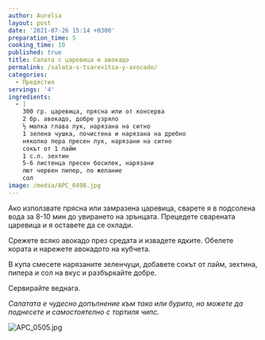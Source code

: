 ```yaml
---
author: Aurelia
layout: post
date: '2021-07-26 15:14 +0300'
preparation_time: 5
cooking_time: 10
published: true
title: Салата с царевица и авокадо
permalink: /salata-s-tsarevitsa-y-avocado/
categories:
  - Предястия
servings: '4'
ingredients:
  - |
    300 гр. царевица, прясна или от консерва
    2 бр. авокадо, добре узряло
    ½ малка глава лук, нарязана на ситно 
    1 зелена чушка, почистена и нарязана на дребно
    няколко пера пресен лук, нарязани на ситно
    сокът от 1 лайм
    1 с.л. зехтин
    5-6 листенца пресен босилек, нарязани
    лют червен пипер, по желание
    сол
image: /media/APC_0498.jpg
---
```

Ако използвате прясна или замразена царевица, сварете я в подсолена вода за 8-10 мин до увирането на зрънцата. Прецедете сварената царевица и я оставете да се охлади.

Срежете всяко авокадо през средата и извадете ядките. Обелете кората и нарежете авокадото на кубчета.

В купа смесете нарязаните зеленчуци, добавете сокът от лайм, зехтина, пипера и сол на вкус и разбъркайте добре.

Сервирайте веднага.

_Салатата е чудесно допълнение към тако или бурито, но можете да поднесете и самостоятелно с тортиля чипс._

![APC_0505.jpg]({{site.baseurl}}/media/APC_0505.jpg)
